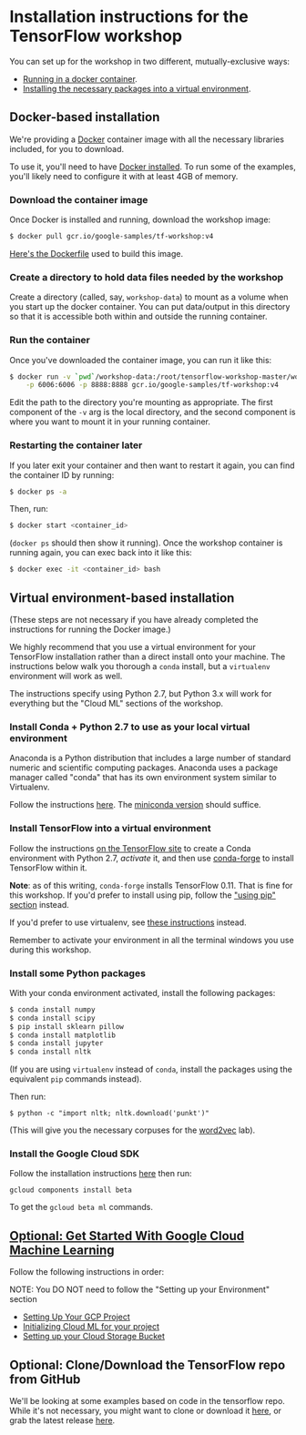 
# Installation instructions for the TensorFlow workshop

You can set up for the workshop in two different, mutually-exclusive ways:

- [Running in a docker container](#docker-based-installation).
- [Installing the necessary packages into a virtual environment](#virtual-environment-based-installation).

## Docker-based installation

We're providing a [Docker](https://www.docker.com/) container image with all the necessary libraries included, for you to download.

To use it, you'll need to have [Docker installed](https://docs.docker.com/engine/installation/). To run some of the examples, you'll likely need to configure it with at least 4GB of memory.

### Download the container image

Once Docker is installed and running, download the workshop image:

```sh
$ docker pull gcr.io/google-samples/tf-workshop:v4
```

[Here's the Dockerfile](https://github.com/amygdala/tensorflow-workshop/tree/master/workshop_image) used to build this image.

### Create a directory to hold data files needed by the workshop

Create a directory (called, say, `workshop-data`) to mount as a volume when you start up the docker container.  You can put data/output in this directory so that it is accessible both within and outside the running container.

### Run the container

Once you've downloaded the container image, you can run it like this:

```sh
$ docker run -v `pwd`/workshop-data:/root/tensorflow-workshop-master/workshop-data -it \
    -p 6006:6006 -p 8888:8888 gcr.io/google-samples/tf-workshop:v4
```

Edit the path to the directory you're mounting as appropriate. The first component of the `-v` arg is the local directory, and the second component is where you want to mount it in your running container.

### Restarting the container later

If you later exit your container and then want to restart it again, you can find the container ID by running:

```sh
$ docker ps -a
```

Then, run:

```sh
$ docker start <container_id>
```

(`docker ps` should then show it running). Once the workshop container is running again, you can exec back into it like this:

```sh
$ docker exec -it <container_id> bash
```

## Virtual environment-based installation

(These steps are not necessary if you have already completed the instructions for running the Docker image.)

We highly recommend that you use a virtual environment for your TensorFlow installation rather than a direct install onto your machine.  The instructions below walk you thorough a `conda` install, but a `virtualenv` environment will work as well.

The instructions specify using Python 2.7, but Python 3.x will work for everything but the "Cloud ML" sections of the workshop.

### Install Conda + Python 2.7 to use as your local virtual environment

Anaconda is a Python distribution that includes a large number of standard numeric and scientific computing packages. Anaconda uses a package manager called "conda" that has its own environment system similar to Virtualenv.

Follow the instructions [here](https://www.continuum.io/downloads).  The [miniconda version](http://conda.pydata.org/miniconda.html) should suffice.

### Install TensorFlow into a virtual environment

Follow the instructions [on the TensorFlow site](https://www.tensorflow.org/versions/r0.11/get_started/os_setup.html#anaconda-installation) to create a Conda environment with Python 2.7, *activate* it, and then use [conda-forge](https://www.tensorflow.org/versions/r0.11/get_started/os_setup.html#using-conda) to install TensorFlow within it.

**Note**: as of this writing, `conda-forge` installs TensorFlow 0.11. That is fine for this workshop. If you'd prefer to install using pip, follow the ["using pip" section](https://www.tensorflow.org/versions/r0.11/get_started/os_setup.html#using-pip) instead.

If you'd prefer to use virtualenv, see [these instructions](https://www.tensorflow.org/versions/r0.11/get_started/os_setup.html#virtualenv-installation) instead.

Remember to activate your environment in all the terminal windows you use during this workshop.

### Install some Python packages

With your conda environment activated, install the following packages:

```sh
$ conda install numpy
$ conda install scipy
$ pip install sklearn pillow
$ conda install matplotlib
$ conda install jupyter
$ conda install nltk
```

(If you are using `virtualenv` instead of `conda`, install the packages using the equivalent `pip` commands instead).

Then run:
```
$ python -c "import nltk; nltk.download('punkt')"
```
(This will give you the necessary corpuses for the [word2vec](workshop_sections/word2vec/README.md) lab).

### Install the Google Cloud SDK

Follow the installation instructions [here](https://cloud.google.com/sdk/downloads) then run:

```
gcloud components install beta
```

To get the `gcloud beta ml` commands.


## [Optional: Get Started With Google Cloud Machine Learning](#cloud-ml-setup)

Follow the following instructions in order:

NOTE: You DO NOT need to follow the "Setting up your Environment" section

* [Setting Up Your GCP Project](https://cloud.google.com/ml/docs/how-tos/getting-set-up#setting_up_your_google_cloud_project )
* [Initializing Cloud ML for your project](https://cloud.google.com/ml/docs/how-tos/getting-set-up#initializing_your_product_name_short_project)
* [Setting up your Cloud Storage Bucket](https://cloud.google.com/ml/docs/how-tos/getting-set-up#setting_up_your_cloud_storage_bucket)

## Optional: Clone/Download the TensorFlow repo from GitHub

We'll be looking at some examples based on code in the tensorflow repo. While it's not necessary, you might want to clone or download it [here](https://github.com/tensorflow/tensorflow), or grab the latest release [here](https://github.com/tensorflow/tensorflow/releases).

